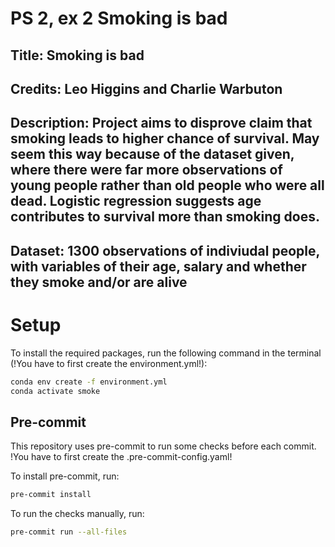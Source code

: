 # PS 2, ex 2 Smoking is bad

## Title: Smoking is bad
## Credits: Leo Higgins and Charlie Warbuton
## Description: Project aims to disprove claim that smoking leads to higher chance of survival. May seem this way because of the dataset given, where there were far more observations of young people rather than old people who were all dead. Logistic regression suggests age contributes to survival more than smoking does.
## Dataset: 1300 observations of indiviudal people, with variables of their age, salary and whether they smoke and/or are alive

# Setup

To install the required packages, run the following command in the terminal (!You have to first
create the environment.yml!):

```bash
conda env create -f environment.yml
conda activate smoke
```

## Pre-commit

This repository uses pre-commit to run some checks before each commit. !You have to first create
the .pre-commit-config.yaml!

To install pre-commit, run:

```bash
pre-commit install
```

To run the checks manually, run:

```bash
pre-commit run --all-files
```
